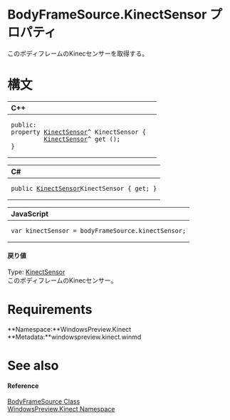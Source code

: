 BodyFrameSource.KinectSensor プロパティ  
=====================================  

このボディフレームのKinecセンサーを取得する。
 <span id="syntaxSection"></span>

構文
======  

<table>
<colgroup>
<col width="100%" />
</colgroup>
<thead>
<tr class="header">
<th align="left">C++</th>
</tr>
</thead>
<tbody>
<tr class="odd">
<td align="left"><pre><code>public:  
property <a href="../../KinectSensor_Class.md">KinectSensor</a>^ KinectSensor {  
         <a href="../../KinectSensor_Class.md">KinectSensor</a>^ get ();  
}</code></pre></td>
</tr>
</tbody>
</table>

<table>
<colgroup>
<col width="100%" />
</colgroup>
<thead>
<tr class="header">
<th align="left">C#</th>
</tr>
</thead>
<tbody>
<tr class="odd">
<td align="left"><pre><code>public <a href="../../KinectSensor_Class.md">KinectSensor</a>KinectSensor { get; }</code></pre></td>
</tr>
</tbody>
</table>

<table>
<colgroup>
<col width="100%" />
</colgroup>
<thead>
<tr class="header">
<th align="left">JavaScript</th>
</tr>
</thead>
<tbody>
<tr class="odd">
<td align="left"><pre><code>var kinectSensor = bodyFrameSource.kinectSensor;</code></pre></td>
</tr>
</tbody>
</table>

<span id="ID4ER"></span>
#### 戻り値  

Type: [KinectSensor](../../KinectSensor_Class.md)  
 このボディフレームのKinecセンサー。  

<span id="requirements"></span>

Requirements  
============  

**Namespace:**WindowsPreview.Kinect  
**Metadata:**windowspreview.kinect.winmd  

<span id="ID4E6"></span>

See also  
========  

<span id="ID4EBB"></span>
#### Reference  

[BodyFrameSource Class](../../BodyFrameSource_Class.md)  
 [WindowsPreview.Kinect Namespace](../../../Kinect.md)  



<!--Please do not edit the data in the comment block below.-->
<!--
TOCTitle : KinectSensor Property
RLTitle : BodyFrameSource.KinectSensor Property
KeywordK : KinectSensor property
KeywordK : BodyFrameSource.KinectSensor property
KeywordF : WindowsPreview.Kinect.BodyFrameSource.KinectSensor
KeywordF : BodyFrameSource.KinectSensor
KeywordF : KinectSensor
KeywordF : WindowsPreview.Kinect.BodyFrameSource.KinectSensor
KeywordA : P:WindowsPreview.Kinect.BodyFrameSource.KinectSensor
AssetID : P:WindowsPreview.Kinect.BodyFrameSource.KinectSensor
Locale : en-us
CommunityContent : 1
APIType : Managed
APILocation : windowspreview.kinect.winmd
APIName : WindowsPreview.Kinect.BodyFrameSource.KinectSensor
TargetOS : Windows
TopicType : kbSyntax
DevLang : VB
DevLang : CSharp
DevLang : JavaScript
DevLang : C++
DocSet : K4Wv2
ProjType : K4Wv2Proj
Technology : Kinect for Windows
Product : Kinect for Windows SDK v2
productversion : 20
-->
